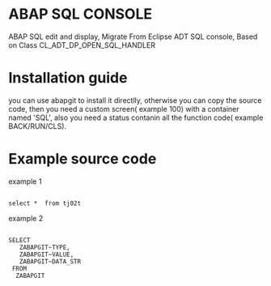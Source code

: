 # ABAP SQL CONSOLE
ABAP SQL edit and display,
Migrate From Eclipse ADT SQL console, Based on Class CL_ADT_DP_OPEN_SQL_HANDLER
# Installation guide
   you can use abapgit to install it directlly,
   otherwise you can copy the source code, then you need a custom screen( example 100) with a container named 'SQL', 
   also you need a status contanin all the function code( example BACK/RUN/CLS).
# Example source code
example 1
<pre><code>
select *  from tj02t
</code></pre>

example 2
<pre><code>
SELECT 
   ZABAPGIT~TYPE, 
   ZABAPGIT~VALUE, 
   ZABAPGIT~DATA_STR
 FROM 
  ZABAPGIT
</code></pre>
